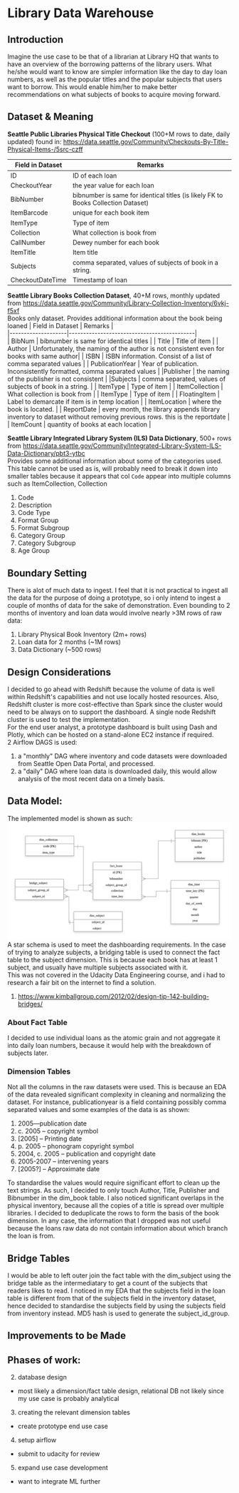 
# Library Data Warehouse
## Introduction
Imagine the use case to be that of a librarian at Library HQ that wants to have an overview of the borrowing patterns of the library users. What he/she would want to know are simpler information like the day to day loan numbers, as well as the popular titles and the popular subjects that users want to borrow. This would enable him/her to make better recommendations on what subjects of books to acquire moving forward.

## Dataset & Meaning
**Seattle Public Libraries Physical Title Checkout** (100+M rows to date, daily updated) found in: https://data.seattle.gov/Community/Checkouts-By-Title-Physical-Items-/5src-czff
  
| Field in Dataset   | Remarks                                    |  
|--------------------|--------------------------------------------|  
| ID                 | ID of each loan                            |
| CheckoutYear       | the year value for each loan               |
| BibNumber | bibnumber is same for identical titles (is likely FK to Books Collection Dataset)    |
| ItemBarcode        | unique for each book item                  |
| ItemType           | Type of item                               |
| Collection         | What collection is book from               |
| CallNumber         | Dewey number for each book                 |
| ItemTitle          | Item title                                 |
| Subjects           | comma separated, values of subjects of book in a string. |
| CheckoutDateTime   | Timestamp of loan |

**Seattle Library Books Collection Dataset**, 40+M rows, monthly updated from https://data.seattle.gov/Community/Library-Collection-Inventory/6vkj-f5xf   
 Books only dataset. Provides additional information about the book being loaned
| Field in Dataset   | Remarks                                    |  
|--------------------|--------------------------------------------|  
| BibNum             | bibnumber is same for identical titles     |
| Title              | Title of item                              |
| Author             | Unfortunately, the naming of the author is not consistent even for books with same author|
| ISBN               | ISBN information. Consist of a list of comma separated values |
| PublicationYear    | Year of publication. Inconsistently formatted, comma separated values |
|Publisher | the naming of the publisher is not consistent |
|Subjects  | comma separated, values of subjects of book in a string. |
| ItemType           | Type of item                               |
| ItemCollection           | What collection is book from         |
| ItemType           | Type of item                               |
| FloatingItem       | Label to demarcate if item is in temp location             |
| ItemLocation       | where the book is located.                 |
| ReportDate         | every month, the library appends library inventory to dataset without removing previous rows. this is the reportdate |                        
| ItemCount          | quantity of books at each location         |

**Seattle Library Integrated Library System (ILS) Data Dictionary**, 500+ rows from https://data.seattle.gov/Community/Integrated-Library-System-ILS-Data-Dictionary/pbt3-ytbc  
Provides some additional information about some of the categories used. This table cannot be used as is, will probably need to break it down into smaller tables because it appears that col `Code` appear into multiple columns such as ItemCollection, Collection
1. Code
2. Description
3. Code Type
4. Format Group
5. Format Subgroup
6. Category Group
7. Category Subgroup
8. Age Group

## Boundary Setting  
There is alot of much data to ingest. I feel that it is not practical to ingest all the data for the purpose of doing a prototype, so i only intend to ingest a couple of months of data for the sake of demonstration. Even bounding to 2 months of inventory and loan data would involve nearly >3M rows of raw data:  
1. Library Physical Book Inventory (2m+ rows)
2. Loan data for 2 months (~1M rows)
3. Data Dictionary (~500 rows)

## Design Considerations  
I decided to go ahead with Redshift because the volume of data is well within Redshift's capabilities and not use locally hosted resources. Also, Redshift cluster is more cost-effective than Spark since the cluster would need to be always on to support the dashboard. A single node Redshift cluster is used to test the implementation.  
For the end user analyst, a prototype dashboard is built using Dash and Plotly, which can be hosted on a stand-alone EC2 instance if required.  
2 Airflow DAGS is used: 
1. a "monthly" DAG where inventory and code datasets were downloaded from Seattle Open Data Portal, and processed.
2. a "daily" DAG where loan data is downloaded daily, this would allow analysis of the most recent data on a timely basis.

## Data Model:  
The implemented model is shown as such:  
<img src="./assets/data_model.png" alt="Data Model" width="600"/>  
A star schema is used to meet the dashboarding requirements. In the case of trying to analyze subjects, a bridging table is used to connect the fact table to the subject dimension. This is because each book has at least 1 subject, and usually have multiple subjects associated with it.  
This was not covered in the Udacity Data Engineering course, and i had to research a fair bit on the internet to find a solution.  
1. https://www.kimballgroup.com/2012/02/design-tip-142-building-bridges/  

### About Fact Table    
I decided to use individual loans as the atomic grain and not aggregate it into daily loan numbers, because it would help with the breakdown of subjects later.
### Dimension Tables  
Not all the columns in the raw datasets were used. This is because an EDA of the data revealed significant complexity in cleaning and normalizing the dataset. For instance, publicationyear is a field containing possibly comma separated values and some examples of the data is as shown:  
1. 2005—publication date
2. c. 2005 – copyright symbol
3. [2005] – Printing date
4. p. 2005 – phonogram copyright symbol
5. 2004, c. 2005 – publication and copyright date
6. 2005-2007 – intervening years
7. [2005?] – Approximate date   

To standardise the values would require significant effort to clean up the text strings. As such, I decided to only touch Author, Title, Publisher and Bibnumber in the dim_book table. I also noticed significant overlaps in the physical inventory, because all the copies of a title is spread over multiple libraries. I decided to deduplicate the rows to form the basis of the book dimension. In any case, the information that I dropped was not useful because the loans raw data do not contain information about which branch the loan is from.

## Bridge Tables  
I would be able to left outer join the fact table with the dim_subject using the bridge table as the intermediatary to get a count of the subjects that readers likes to read. I noticed in my EDA that the subjects field in the loan table is different from that of the subjects field in the inventory dataset, hence decided to standardise the subjects field by using the subjects field from inventory instead. MD5 hash is used to generate the subject_id_group.


## Improvements to be Made

## Phases of work:
2. database design
- most likely a dimension/fact table design, relational DB not likely since my use case is probably analytical
3. creating the relevant dimension tables
- create prototype end use case
4. setup airflow
- submit to udacity for review
5. expand use case development
- want to integrate ML further